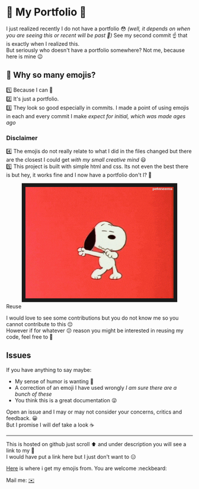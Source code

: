 # :tada: My Portfolio :tada:

I just realized recently I do not have a portfolio :flushed: 
*(well, it depends on when you are seeing this or recent will be past :see_no_evil:)* 
See my second commit  :point_up: that is exactly when I realized this.  
But seriously who doesn't have a portfolio somewhere? Not me, because here is mine :wink:

## :raising_hand: Why so many emojis?
:one: Because I can :muscle:  
:two: It's just a portfolio.  
:three: They look so good especially in commits. I made a point of using emojis in each and every commit I make *expect for initial, which was made ages ago* 

### Disclaimer
:four: The emojis do not really relate to what I did in the files changed but there are the closest I could get *with my small creative mind* :smiley:  
:five: This project is built with simple html and css. Its not even the best there is but hey, it works fine and I now have a portfolio don't I? :raised_hands:  

 <div style="text-align:center"><img src= "./images/achieve.gif" alt="Yeeeih" width="400" height="300" border="10" /></div

## Reuse
I would love to see some contributions but you do not know me so you cannot contribute to this :pensive:  
However if for whatever :confused: reason you might be interested in reusing my code, feel free to :fork_and_knife:  
  
## Issues
If you have anything to say maybe:
- My sense of humor is wanting :speak_no_evil: 
- A correction of an emoji I have used wrongly *I am sure there are a bunch of these*   
- You think this is a great documentation  :stuck_out_tongue_winking_eye:  

Open an issue and I may or may not consider your concerns, critics and feedback. :grinning:  
But I promise I will def take a look :coffee:  

  ***
This is hosted on github just scroll :arrow_up: and under description you will see a link to my  :page_facing_up:  
I would have put a link here but I just don't want to :expressionless:

[Here](https://www.webpagefx.com/tools/emoji-cheat-sheet/) is where i get my emojis from. You are welcome :neckbeard:  

Mail me: [:envelope:](mailto:cessmbuguar@gmail.com') 





